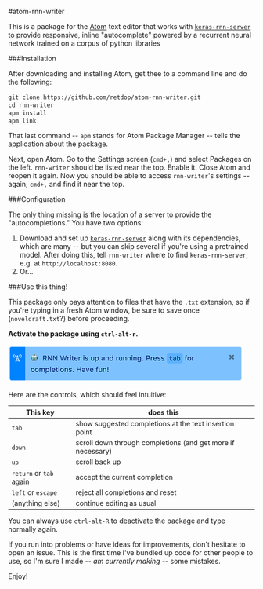 #atom-rnn-writer

This is a package for the [Atom](https://atom.io/) text editor that works with [`keras-rnn-server`](https://github.com/retdop/keras-rnn-server) to provide responsive, inline "autocomplete" powered by a recurrent neural network trained on a corpus of python libraries

###Installation

After downloading and installing Atom, get thee to a command line and do the following:

```
git clone https://github.com/retdop/atom-rnn-writer.git
cd rnn-writer
apm install
apm link
```

That last command -- `apm` stands for Atom Package Manager -- tells the application about the package.

Next, open Atom. Go to the Settings screen (`cmd+,`) and select Packages on the left. `rnn-writer` should be listed near the top. Enable it. Close Atom and reopen it again. Now you should be able to access `rnn-writer`'s settings -- again, `cmd+,` and find it near the top.

###Configuration

The only thing missing is the location of a server to provide the "autocompletions." You have two options:

1. Download and set up [`keras-rnn-server`](https://github.com/retdop/keras-rnn-server) along with its dependencies, which are many -- but you can skip several if you're using a pretrained model. After doing this, tell `rnn-writer` where to find `keras-rnn-server`, e.g. at `http://localhost:8080`.
2. Or...

###Use this thing!

This package only pays attention to files that have the `.txt` extension, so if you're typing in a fresh Atom window, be sure to save once (`noveldraft.txt`?) before proceeding.

**Activate the package using `ctrl-alt-r`.**

<img src="img/rnn-success.png" />

Here are the controls, which should feel intuitive:

| This key| does this
|---------|---------
|`tab`    | show suggested completions at the text insertion point
|`down` | scroll down through completions (and get more if necessary)
|`up` | scroll back up
|`return` or `tab` again | accept the current completion
|`left` or `escape` | reject all completions and reset
|(anything else) | continue editing as usual

You can always use `ctrl-alt-R` to deactivate the package and type normally again.

If you run into problems or have ideas for improvements, don't hesitate to open an issue. This is the first time I've bundled up code for other people to use, so I'm sure I made -- _am currently making_ -- some mistakes.

Enjoy!
